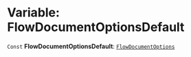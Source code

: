 # Variable: FlowDocumentOptionsDefault

`Const` **FlowDocumentOptionsDefault**: [`FlowDocumentOptions`](/en/auto-docs/document/variables/FlowDocumentOptions-1.md)
